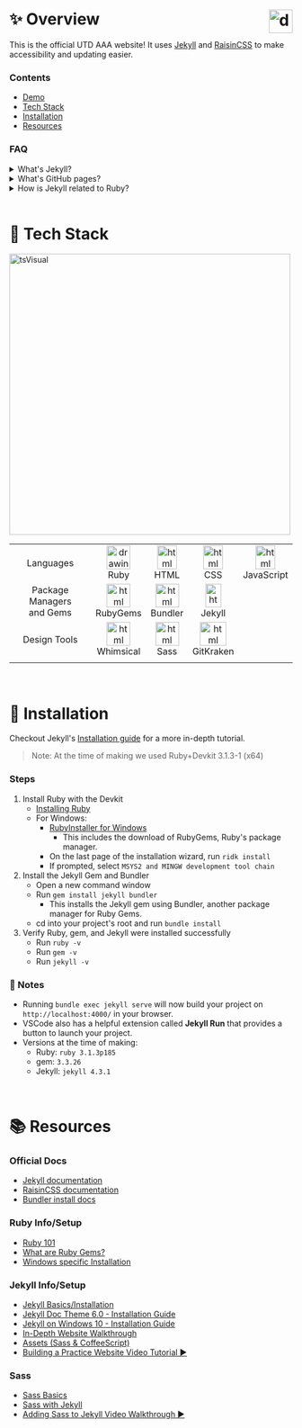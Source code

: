 # ✨ Overview <img src="https://i.imgur.com/3qRnjL4.png" alt="drawing" style="float:right;width:42px;height:42px;"/>

This is the official UTD AAA website! It uses [Jekyll] and [RaisinCSS] to make accessibility and updating easier.

### Contents

- [Demo](https://utd-aaa.github.io/)
- [Tech Stack](#tech-stack)
- [Installation](#installation)
- [Resources](#resources)

### FAQ

<details>
<summary>What's Jekyll?</summary>
<br>
Jekyll is a blogging framework used for creating static websites. You create a template directory, which can use different formats, and then it creates a static website from them.
<br>
<br>
</details>

<details>
<summary>What's GitHub pages?</summary>
<br>
A static site hosting service. This is how we’ll be able to host the site for free :)))
<br>
<br>
</details>

<details>
<summary>How is Jekyll related to Ruby?</summary>
<br>
Jekyll is installed as a Ruby gem. Ruby is an object-oriented programming language and gems are basically like libraries (pre-written code, configurations, etc.) with extra data. Bundler is another gem used for tracking, managing, and installing other gems.
<br>
<br>
</details>


<br>
<div id="tech-stack"></div>

# 🥞 Tech Stack

<img src="https://i.imgur.com/51YihOT.png" alt="tsVisual" style="width:500px;"/>


|     |     |     |     |     |
|:---:|:---:|:---:|:---:|:---:|
| Languages | <img src="https://i.imgur.com/znMYAQj.png" alt="drawing" style="width:42px;height:42px;"/><br> Ruby    	| <img src="https://i.imgur.com/7ZpFBVN.png" alt="html" style="width:35px;height:42px;"/> <br> HTML    	| <img src="https://i.imgur.com/XcZjC6l.png" alt="html" style="width:35px;height:42px;"/> <br> CSS       	| <img src="https://i.imgur.com/TyUUxu9.png" alt="html" style="width:35px;height:42px;"/> <br> JavaScript 	|
| Package Managers<br>and Gems 	| <img src="https://i.imgur.com/JBpXlFq.png" alt="html" style="width:42px;height:42px;"/> <br> RubyGems	| <img src="https://i.imgur.com/1rhXneS.png" alt="html" style="width:42px;height:42px;"/> <br> Bundler 	| <img src="https://i.imgur.com/UucVkhZ.png" alt="html" style="width:28px;height:42px;"/> <br> Jekyll  	|     |
| Design Tools | <img src="https://i.imgur.com/IecHDMT.png" alt="html" style="width:42px;height:42px;"/> <br> Whimsical 	| <img src="https://i.imgur.com/87C4exy.png" alt="html" style="width:42px;height:42px;"/><br> Sass   | <img src="https://i.imgur.com/j6hS0Kb.png" alt="html" style="width:47px;height:42px;"/> <br> GitKraken 	|                                                                                                                                	|
|     |     |     |     |     |


<br>
<div id="installation"></div>

# 🔧 Installation

Checkout Jekyll's [Installation guide](https://jekyllrb.com/docs/installation/) for a more in-depth tutorial.
> Note: At the time of making we used Ruby+Devkit 3.1.3-1 (x64)

### Steps
1. Install Ruby with the Devkit
   * [Installing Ruby](https://www.ruby-lang.org/en/documentation/installation/)
   * For Windows:
      * [RubyInstaller for Windows](https://rubyinstaller.org/downloads/)
         * This includes the download of RubyGems, Ruby's package manager.
      * On the last page of the installation wizard, run ```ridk install```
      * If prompted, select ```MSYS2 and MINGW development tool chain```
2. Install the Jekyll Gem and Bundler
   * Open a new command window
   * Run ```gem install jekyll bundler```
        * This installs the Jekyll gem using Bundler, another package manager for Ruby Gems.
   * cd into your project's root and run ```bundle install```
3. Verify Ruby, gem, and Jekyll were installed successfully
   * Run ```ruby -v```
   * Run ```gem -v```
   * Run ```jekyll -v```

### 📌 Notes
   * Running ```bundle exec jekyll serve``` will now build your project on ```http://localhost:4000/``` in your browser.
   * VSCode also has a helpful extension called **Jekyll Run** that provides a button to launch your project.
   * Versions at the time of making:
      * Ruby: ```ruby 3.1.3p185```
      * gem: ```3.3.26```
      * Jekyll: ```jekyll 4.3.1```



<br>
<div id="resources"></div>

# 📚 Resources

### Official Docs

 - [Jekyll documentation](https://jekyllrb.com/docs/)
 - [RaisinCSS documentation](https://github.com/tretapey/raisincss)
 - [Bundler install docs](https://bundler.io/v2.3/man/bundle-install.1.html)

[Jekyll]: https://jekyllrb.com/
[RaisinCSS]: https://github.com/tretapey/raisincss


### Ruby Info/Setup

* [Ruby 101](https://jekyllrb.com/docs/ruby-101/#:~:text=Jekyll%)
* [What are Ruby Gems?](https://medium.com/@morgannegagne/what-is-a-ruby-gem-1eec2684e68)
* [Windows specific Installation](https://stackify.com/install-ruby-on-windows-everything-you-need-to-get-going/)


### Jekyll Info/Setup

* [Jekyll Basics/Installation](https://www.john-cd.com/cheatsheets/Markup_and_Documentation/Jekyll/#:~:text=Jekyll%20Install%20How%2DTo&text=Bundler%20is%20a%20gem%20that,necessary%20dependencies%20each%20gem%20requires.)
* [Jekyll Doc Theme 6.0 - Installation Guide](https://idratherbewriting.com/documentation-theme-jekyll/mydoc_install_jekyll_on_windows.html)
* [Jekyll on Windows 10 - Installation Guide](https://www.theserverside.com/blog/Coffee-Talk-Java-News-Stories-and-Opinions/jekyll-install-windows-example-blog-tutorial)
* [In-Depth Website Walkthrough](https://opensource.com/article/21/9/build-website-jekyll)
* [Assets (Sass & CoffeeScript)](https://jekyllrb.com/docs/assets/)
* [Building a Practice Website Video Tutorial ▶️](https://www.youtube.com/watch?v=g6AJ9qPPoyc&ab_channel=SpencerPa)



### Sass

* [Sass Basics](https://sass-lang.com/guide)
* [Sass with Jekyll](https://markdotto.com/2014/09/25/sass-and-jekyll/#install-sass)
* [Adding Sass to Jekyll Video Walkthrough ▶️](https://www.youtube.com/watch?v=qMGw3-cxGhw&ab_channel=ZacharyRNewton)

